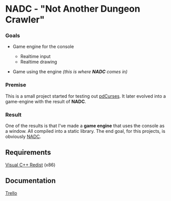 # NADC - "Not Another Dungeon Crawler"

### Goals
- Game engine for the console
  - Realtime input
  - Realtime drawing

- Game using the engine _(this is where **NADC** comes in)_

### Premise
This is a small project started for testing out [pdCurses](http://pdcurses.sourceforge.net/). It later evolved into a game-engine with the result of **NADC**. 

### Result
One of the results is that I've made a **game engine** that uses the console as a window. All compiled into a static library.
The end goal, for this projects, is obviously [NADC](http://i.imgur.com/PwNBtsm.png?1).

## Requirements
[Visual C++ Redist](https://www.microsoft.com/en-us/download/details.aspx?id=48145) (x86)

## Documentation
[Trello](https://trello.com/b/SXZpedZf/nadc-c-project "NADC Trello")
